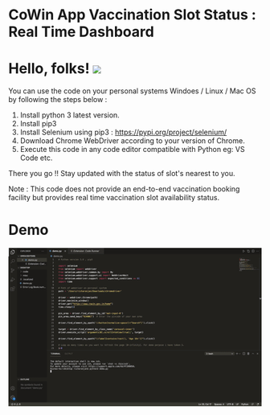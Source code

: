 # CoWin App Vaccination Slot Status : Real Time Dashboard

# Hello, folks! <img src="https://raw.githubusercontent.com/MartinHeinz/MartinHeinz/master/wave.gif" width="30px">

You can use the code on your personal systems Windoes / Linux / Mac OS by following the steps below :

1. Install python 3 latest version.
2. Install pip3
3. Install Selenium using pip3 : https://pypi.org/project/selenium/
4. Download Chrome WebDriver according to your version of Chrome.
5. Execute this code in any code editor compatible with Python eg: VS Code etc.

There you go !! Stay updated with the status of slot's nearest to you.

Note : This code does not provide an end-to-end vaccination booking facility but provides real time vaccination slot availability status.

# Demo

![Farmers Market Finder Demo](ezgif.com-gif-to-mp4.gif)

